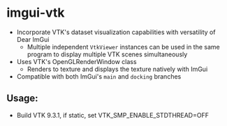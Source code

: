 # imgui-vtk
- Incorporate VTK's dataset visualization capabilities with versatility of Dear ImGui
  - Multiple independent `VtkViewer` instances can be used in the same program to display multiple VTK scenes simultaneously
- Uses VTK's OpenGLRenderWindow class
  - Renders to texture and displays the texture natively with ImGui
- Compatible with both ImGui's `main` and `docking` branches

## Usage:
- Build VTK 9.3.1, if static, set VTK_SMP_ENABLE_STDTHREAD=OFF



